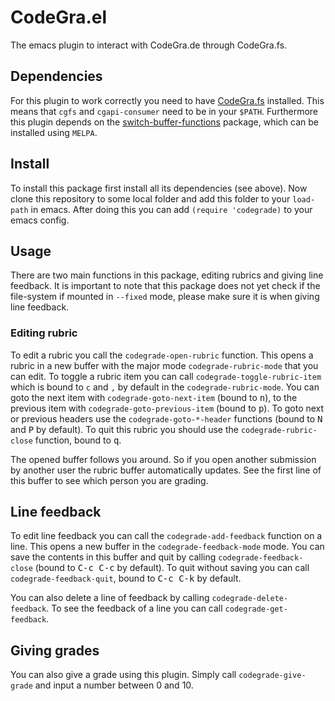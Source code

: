 # CodeGra.el
The emacs plugin to interact with CodeGra.de through CodeGra.fs.

## Dependencies
For this plugin to work correctly you need to have
[CodeGra.fs](https://github.com/CodeGra-de/CodeGra.fs) installed. This means
that `cgfs` and `cgapi-consumer` need to be in your `$PATH`. Furthermore this
plugin depends on the
[switch-buffer-functions](https://github.com/10sr/switch-buffer-functions-el)
package, which can be installed using `MELPA`.

## Install
To install this package first install all its dependencies (see above). Now
clone this repository to some local folder and add this folder to your
`load-path` in emacs. After doing this you can add `(require 'codegrade)` to
your emacs config.

## Usage
There are two main functions in this package, editing rubrics and giving line
feedback. It is important to note that this package does not yet check if the
file-system if mounted in `--fixed` mode, please make sure it is when giving
line feedback.

### Editing rubric
To edit a rubric you call the `codegrade-open-rubric` function. This opens a
rubric in a new buffer with the major mode `codegrade-rubric-mode` that you can
edit. To toggle a rubric item you can call `codegrade-toggle-rubric-item` which
is bound to `c` and `,` by default in the `codegrade-rubric-mode`. You can goto
the next item with `codegrade-goto-next-item` (bound to <kbd>n</kbd>), to the
previous item with `codegrade-goto-previous-item` (bound to <kbd>p</kbd>). To
goto next or previous headers use the `codegrade-goto-*-header` functions (bound
to <kbd>N</kbd> and <kbd>P</kbd> by default). To quit this rubric you should use
the `codegrade-rubric-close` function, bound to <kbd>q</kbd>.

The opened buffer follows you around. So if you open another submission by
another user the rubric buffer automatically updates. See the first line of this
buffer to see which person you are grading.

## Line feedback
To edit line feedback you can call the `codegrade-add-feedback` function on a
line. This opens a new buffer in the `codegrade-feedback-mode` mode. You can
save the contents in this buffer and quit by calling `codegrade-feedback-close`
(bound to <kbd>C-c C-c</kbd> by default). To quit without saving you can call
`codegrade-feedback-quit`, bound to <kbd>C-c C-k</kbd> by default.

You can also delete a line of feedback by calling
`codegrade-delete-feedback`. To see the feedback of a line you can call
`codegrade-get-feedback`.

## Giving grades
You can also give a grade using this plugin. Simply call `codegrade-give-grade`
and input a number between 0 and 10.
